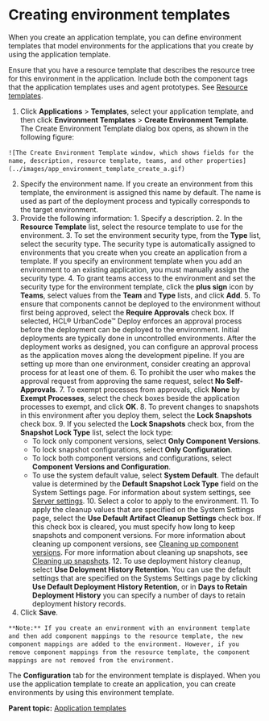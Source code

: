 # Creating environment templates

When you create an application template, you can define environment templates that model environments for the applications that you create by using the application template.

Ensure that you have a resource template that describes the resource tree for this environment in the application. Include both the component tags that the application templates uses and agent prototypes. See [Resource templates](resources_templates.md).

1.   Click **Applications** \> **Templates**, select your application template, and then click **Environment Templates** \> **Create Environment Template**. The Create Environment Template dialog box opens, as shown in the following figure:

    ![The Create Environment Template window, which shows fields for the name, description, resource template, teams, and other properties](../images/app_environment_template_create_a.gif)

2.   Specify the environment name. If you create an environment from this template, the environment is assigned this name by default. The name is used as part of the deployment process and typically corresponds to the target environment.
3.   Provide the following information: 
    1.   Specify a description. 
    2.   In the **Resource Template** list, select the resource template to use for the environment. 
    3.   To set the environment security type, from the **Type** list, select the security type. The security type is automatically assigned to environments that you create when you create an application from a template. If you specify an environment template when you add an environment to an existing application, you must manually assign the security type.
    4.   To grant teams access to the environment and set the security type for the environment template, click the **plus sign** icon by **Teams**, select values from the **Team** and **Type** lists, and click **Add**. 
    5.   To ensure that components cannot be deployed to the environment without first being approved, select the **Require Approvals** check box. If selected, HCL® UrbanCode™ Deploy enforces an approval process before the deployment can be deployed to the environment. Initial deployments are typically done in uncontrolled environments. After the deployment works as designed, you can configure an approval process as the application moves along the development pipeline. If you are setting up more than one environment, consider creating an approval process for at least one of them. 
    6.   To prohibit the user who makes the approval request from approving the same request, select **No Self-Approvals**. 
    7.   To exempt processes from approvals, click **None** by **Exempt Processes**, select the check boxes beside the application processes to exempt, and click **OK**. 
    8.   To prevent changes to snapshots in this environment after you deploy them, select the **Lock Snapshots** check box. 
    9.   If you selected the **Lock Snapshots** check box, from the **Snapshot Lock Type** list, select the lock type: 
        -   To lock only component versions, select **Only Component Versions**.
        -   To lock snapshot configurations, select **Only Configuration**.
        -   To lock both component versions and configurations, select **Component Versions and Configuration**.
        -   To use the system default value, select **System Default**. The default value is determined by the **Default Snapshot Lock Type** field on the System Settings page. For information about system settings, see [Server settings](../../com.udeploy.admin.doc/topics/settings_system.md#).
    10.  Select a color to apply to the environment. 
    11.  To apply the cleanup values that are specified on the System Settings page, select the **Use Default Artifact Cleanup Settings** check box. If this check box is cleared, you must specify how long to keep snapshots and component versions. For more information about cleaning up component versions, see [Cleaning up component versions](settings_system_preview.md). For more information about cleaning up snapshots, see [Cleaning up snapshots](app_snapshot_cleanup.md). 
    12.  To use deployment history cleanup, select **Use Deloyment History Retention**. You can use the default settings that are specified on the Systems Settings page by clicking **Use Default Deployment History Retention**, or in **Days to Retain Deployment History** you can specify a number of days to retain deployment history records.
4.   Click **Save**. 

    **Note:** If you create an environment with an environment template and then add component mappings to the resource template, the new component mappings are added to the environment. However, if you remove component mappings from the resource template, the component mappings are not removed from the environment.


The **Configuration** tab for the environment template is displayed. When you use the application template to create an application, you can create environments by using this environment template.

**Parent topic:** [Application templates](../topics/app_template.md)

